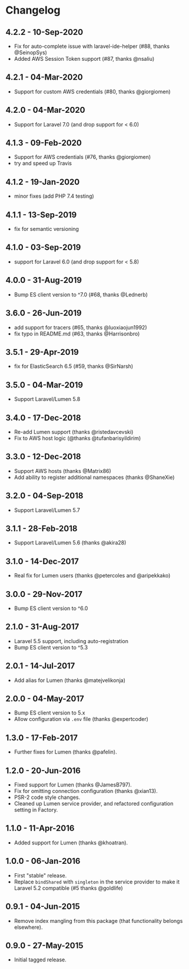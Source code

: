 # Changelog

## 4.2.2 - 10-Sep-2020

- Fix for auto-complete issue with laravel-ide-helper (#88, thanks @SeinopSys)
- Added AWS Session Token support (#87, thanks @nsaliu)


## 4.2.1 - 04-Mar-2020

- Support for custom AWS credentials (#80, thanks @giorgiomen)


## 4.2.0 - 04-Mar-2020

- Support for Laravel 7.0 (and drop support for < 6.0)


## 4.1.3 - 09-Feb-2020

- Support for AWS credentials (#76, thanks @giorgiomen)
- try and speed up Travis
 

## 4.1.2 - 19-Jan-2020

- minor fixes (add PHP 7.4 testing)


## 4.1.1 - 13-Sep-2019

- fix for semantic versioning


## 4.1.0 - 03-Sep-2019

- support for Laravel 6.0 (and drop support for < 5.8)


## 4.0.0 - 31-Aug-2019

- Bump ES client version to ^7.0 (#68, thanks @Lednerb)


## 3.6.0 - 26-Jun-2019

- add support for tracers (#65, thanks @luoxiaojun1992)
- fix typo in README.md (#63, thanks @Harrisonbro)


## 3.5.1 - 29-Apr-2019

- fix for ElasticSearch 6.5 (#59, thanks @SirNarsh)


## 3.5.0 - 04-Mar-2019

- Support Laravel/Lumen 5.8


## 3.4.0 - 17-Dec-2018

- Re-add Lumen support (thanks @ristedavcevski)
- Fix to AWS host logic (@thanks @tufanbarisyildirim)


## 3.3.0 - 12-Dec-2018

- Support AWS hosts (thanks @Matrix86)
- Add ability to register additional namespaces (thanks @ShaneXie)


## 3.2.0 - 04-Sep-2018

- Support Laravel/Lumen 5.7


## 3.1.1 - 28-Feb-2018

- Support Laravel/Lumen 5.6 (thanks @akira28)


## 3.1.0 - 14-Dec-2017 

- Real fix for Lumen users (thanks @petercoles and @aripekkako)


## 3.0.0 - 29-Nov-2017

- Bump ES client version to ^6.0


## 2.1.0 - 31-Aug-2017

- Laravel 5.5 support, including auto-registration
- Bump ES client version to ^5.3


## 2.0.1 - 14-Jul-2017

* Add alias for Lumen (thanks @matejvelikonja)


## 2.0.0 - 04-May-2017

* Bump ES client version to 5.x
* Allow configuration via `.env` file (thanks @expertcoder)


## 1.3.0 - 17-Feb-2017

* Further fixes for Lumen (thanks @pafelin).


## 1.2.0 - 20-Jun-2016

* Fixed support for Lumen (thanks @JamesB797).
* Fix for omitting connection configuration (thanks @xian13).
* PSR-2 code style changes.
* Cleaned up Lumen service provider, and refactored configuration setting in Factory.


## 1.1.0 - 11-Apr-2016

* Added support for Lumen (thanks @khoatran).


## 1.0.0 - 06-Jan-2016

* First "stable" release.
* Replace `bindShared` with `singleton` in the service provider to make it Laravel 5.2 compatible (#5 thanks @goldlife)


## 0.9.1 - 04-Jun-2015

* Remove index mangling from this package (that functionality belongs elsewhere).


## 0.9.0 - 27-May-2015

* Initial tagged release.

